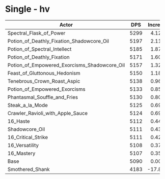 # Single - hv
| Actor | DPS | Increase |
|---|:---:|:---:|
|Spectral_Flask_of_Power|5299|4.12%|
|Potion_of_Deathly_Fixation_Shadowcore_Oil|5197|2.11%|
|Potion_of_Spectral_Intellect|5185|1.87%|
|Potion_of_Deathly_Fixation|5171|1.60%|
|Potion_of_Empowered_Exorcisms_Shadowcore_Oil|5157|1.32%|
|Feast_of_Gluttonous_Hedonism|5150|1.18%|
|Tenebrous_Crown_Roast_Aspic|5138|0.96%|
|Potion_of_Empowered_Exorcisms|5133|0.85%|
|Phantasmal_Souffle_and_Fries|5130|0.80%|
|Steak_a_la_Mode|5125|0.69%|
|Crawler_Ravioli_with_Apple_Sauce|5124|0.69%|
|16_Haste|5112|0.44%|
|Shadowcore_Oil|5111|0.43%|
|16_Critical_Strike|5111|0.42%|
|16_Versatility|5108|0.37%|
|16_Mastery|5107|0.35%|
|Base|5090|0.00%|
|Smothered_Shank|4183|-17.81%|
